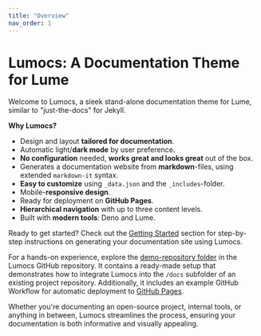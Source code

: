 ```yaml
---
title: "Overview"
nav_order: 1
---
```


# Lumocs: A Documentation Theme for Lume

Welcome to Lumocs, a sleek stand-alone documentation theme for Lume, similar to
"just-the-docs" for Jekyll.

**Why Lumocs?**

- Design and layout **tailored for documentation**.
- Automatic light/**dark mode** by user preference.
- **No configuration** needed, **works great and looks great** out of the box.
- Generates a documentation website from **markdown**-files, using extended
  `markdown-it` syntax.
- **Easy to customize** using `_data.json` and the `_includes`-folder.
- Mobile-**responsive design**.
- Ready for deployment on **GitHub Pages**.
- **Hierarchical navigation** with up to three content levels.
- Built with **modern tools**: Deno and Lume.

Ready to get started? Check out the [Getting Started](./usage/index.md) section
for step-by-step instructions on generating your documentation site using
Lumocs.

For a hands-on experience, explore the
[demo-repository folder](https://github.com/hexagon/lumocs/tree/main/demo-repository)
in the Lumocs GitHub repository. It contains a ready-made setup that
demonstrates how to integrate Lumocs into the `/docs` subfolder of an existing
project repository. Additionally, it includes an example GitHub Workflow for
automatic deployment to [GitHub Pages](./usage/deployment.md).

Whether you're documenting an open-source project, internal tools, or anything
in between, Lumocs streamlines the process, ensuring your documentation is both
informative and visually appealing.
